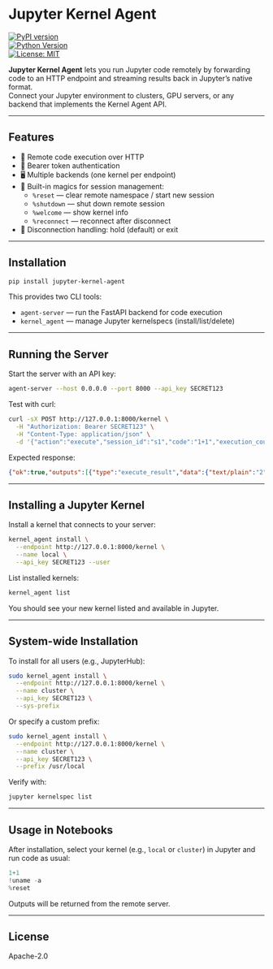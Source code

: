 # Jupyter Kernel Agent

[![PyPI version](https://badge.fury.io/py/remote-bash.svg)](https://badge.fury.io/py/remote-bash)  
[![Python Version](https://img.shields.io/pypi/pyversions/remote-bash.svg)](https://pypi.org/project/remote-bash/)  
[![License: MIT](https://img.shields.io/badge/License-MIT-yellow.svg)](https://opensource.org/licenses/MIT)

**Jupyter Kernel Agent** lets you run Jupyter code remotely by forwarding code to an HTTP endpoint and streaming results back in Jupyter’s native format.  
Connect your Jupyter environment to clusters, GPU servers, or any backend that implements the Kernel Agent API.

---

## Features

- 📡 Remote code execution over HTTP
- 🔑 Bearer token authentication
- 🖥️ Multiple backends (one kernel per endpoint)
- 🔄 Built-in magics for session management:
  - `%reset` — clear remote namespace / start new session
  - `%shutdown` — shut down remote session
  - `%welcome` — show kernel info
  - `%reconnect` — reconnect after disconnect
- 🛑 Disconnection handling: hold (default) or exit

---

## Installation

```bash
pip install jupyter-kernel-agent
```

This provides two CLI tools:
- `agent-server` — run the FastAPI backend for code execution
- `kernel_agent` — manage Jupyter kernelspecs (install/list/delete)

---

## Running the Server

Start the server with an API key:

```bash
agent-server --host 0.0.0.0 --port 8000 --api_key SECRET123
```

Test with curl:

```bash
curl -sX POST http://127.0.0.1:8000/kernel \
  -H "Authorization: Bearer SECRET123" \
  -H "Content-Type: application/json" \
  -d '{"action":"execute","session_id":"s1","code":"1+1","execution_count":1}'
```

Expected response:

```json
{"ok":true,"outputs":[{"type":"execute_result","data":{"text/plain":"2"},"execution_count":1,"metadata":{}}]}
```

---

## Installing a Jupyter Kernel

Install a kernel that connects to your server:

```bash
kernel_agent install \
  --endpoint http://127.0.0.1:8000/kernel \
  --name local \
  --api_key SECRET123 --user
```

List installed kernels:

```bash
kernel_agent list
```

You should see your new kernel listed and available in Jupyter.

---

## System-wide Installation

To install for all users (e.g., JupyterHub):

```bash
sudo kernel_agent install \
  --endpoint http://127.0.0.1:8000/kernel \
  --name cluster \
  --api_key SECRET123 \
  --sys-prefix
```

Or specify a custom prefix:

```bash
sudo kernel_agent install \
  --endpoint http://127.0.0.1:8000/kernel \
  --name cluster \
  --api_key SECRET123 \
  --prefix /usr/local
```

Verify with:

```bash
jupyter kernelspec list
```

---

## Usage in Notebooks

After installation, select your kernel (e.g., `local` or `cluster`) in Jupyter and run code as usual:

```python
1+1
!uname -a
%reset
```

Outputs will be returned from the remote server.

---

## License

Apache-2.0

